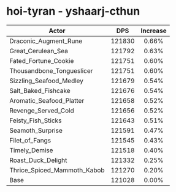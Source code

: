 # hoi-tyran - yshaarj-cthun
| Actor | DPS | Increase |
|---|:---:|:---:|
|Draconic_Augment_Rune|121830|0.66%|
|Great_Cerulean_Sea|121792|0.63%|
|Fated_Fortune_Cookie|121751|0.60%|
|Thousandbone_Tongueslicer|121751|0.60%|
|Sizzling_Seafood_Medley|121679|0.54%|
|Salt_Baked_Fishcake|121676|0.54%|
|Aromatic_Seafood_Platter|121658|0.52%|
|Revenge_Served_Cold|121656|0.52%|
|Feisty_Fish_Sticks|121643|0.51%|
|Seamoth_Surprise|121591|0.47%|
|Filet_of_Fangs|121545|0.43%|
|Timely_Demise|121518|0.40%|
|Roast_Duck_Delight|121332|0.25%|
|Thrice_Spiced_Mammoth_Kabob|121270|0.20%|
|Base|121028|0.00%|

